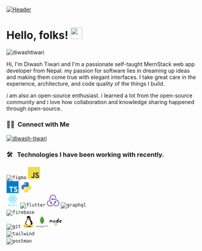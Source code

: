 [![Header](https://raw.githubusercontent.com/diwashTiwari/diwashTiwari/main/diwash_banner.gif "Header")](https://tdiwash.vercel.app/)

# Hello, folks! <img src="https://raw.githubusercontent.com/MartinHeinz/MartinHeinz/master/wave.gif" width="30px" height="30px" />

<p align="left"> <img src="https://komarev.com/ghpvc/?username=diwashtiwari&label=Profile%20views&color=blueviolet&style=flat" alt="diwashtiwari" /> </p>

<p align="left">Hi, I'm Diwash Tiwari and I'm a passionate self-taught MernStack web app developer from Nepal. my passion for software lies in dreaming up ideas and making them come true with elegant interfaces. I take great care in the experience, architecture, and code quality of the things I build.</p>

<p>i am also an open-source enthusiast. i learned a lot from the open-source community and i love how collaboration and knowledge sharing happened through open-source.</p>

### 🤝🏻 &nbsp;Connect with Me

<a href="https://linkedin.com/in/diwash-tiwari" target="blank"><img align="center" src="https://raw.githubusercontent.com/rahuldkjain/github-profile-readme-generator/master/src/images/icons/Social/linked-in-alt.svg" alt="diwash-tiwari"  height="32" width="32" /></a>

### 🛠 &nbsp; Technologies I have been working with recently.

<code><img src="https://www.vectorlogo.zone/logos/figma/figma-icon.svg" alt="figma" width="32" height="32"/></code>
<code><img src="https://raw.githubusercontent.com/devicons/devicon/master/icons/javascript/javascript-original.svg" alt="javascript" width="32" height="32"/> </code>
<code><img src="https://raw.githubusercontent.com/devicons/devicon/master/icons/typescript/typescript-original.svg" alt="typescript" width="32" height="32"/></code>
<code><img src="https://raw.githubusercontent.com/devicons/devicon/master/icons/python/python-original.svg" alt="python" width="32" height="32"/> </code>
<code><img src="https://raw.githubusercontent.com/devicons/devicon/master/icons/react/react-original-wordmark.svg" alt="react" width="32" height="32"/></code>
<code><img src="https://www.vectorlogo.zone/logos/flutterio/flutterio-icon.svg" alt="flutter" width="32" height="32"/></code>
<code><img src="https://raw.githubusercontent.com/devicons/devicon/master/icons/redux/redux-original.svg" alt="redux" width="32" height="32"/></code>
<code><img src="https://www.vectorlogo.zone/logos/graphql/graphql-icon.svg" alt="graphql" width="32" height="32"/> </code>
<code><img src="https://www.vectorlogo.zone/logos/firebase/firebase-icon.svg" alt="firebase" width="32" height="32"/> </code>
<code><img src="https://www.vectorlogo.zone/logos/git-scm/git-scm-icon.svg" alt="git" width="32" height="32"/></code>
<code><img src="https://raw.githubusercontent.com/devicons/devicon/master/icons/linux/linux-original.svg" alt="linux" width="32" height="32"/></code>
<code><img src="https://raw.githubusercontent.com/devicons/devicon/master/icons/mongodb/mongodb-original-wordmark.svg" alt="mongodb" width="32" height="32"/></code>
<code><img src="https://raw.githubusercontent.com/devicons/devicon/master/icons/nodejs/nodejs-original-wordmark.svg" alt="nodejs" width="32" height="32"/></code>
<code> <img src="https://www.vectorlogo.zone/logos/tailwindcss/tailwindcss-icon.svg" alt="tailwind" width="32" height="32"/> </code>
<code><img src="https://www.vectorlogo.zone/logos/getpostman/getpostman-icon.svg" alt="postman" width="32" height="32"/> </code>
